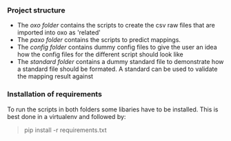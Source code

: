 
### Project structure

- The *oxo folder* contains the scripts to create the csv raw files that are imported into oxo as 'related'
- The *paxo folder* contains the scripts to predict mappings.
- The *config folder* contains dummy config files to give the user an idea how the config files for the different script should look like
- The *standard folder* contains a dummy standard file to demonstrate how a standard file should be formated. A standard can be used to validate the mapping result against

### Installation of requirements
To run the scripts in both folders some libaries have to be installed. This is best done in a virtualenv and followed by:
> pip install -r requirements.txt 
